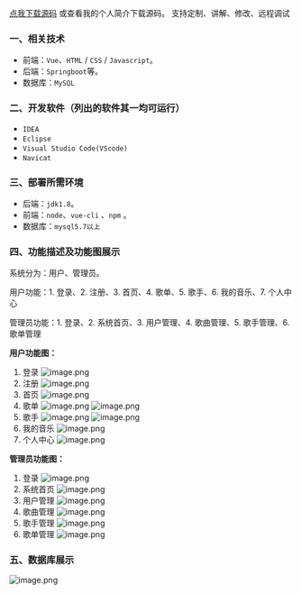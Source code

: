 [点我下载源码](https://www.oneprosol.com/detail/612e2b90935944deaa8e006e6b285071) 
或查看我的个人简介下载源码。
支持定制、讲解、修改、远程调试

### 一、相关技术

- 前端：`Vue`、`HTML` / `CSS` / `Javascript`。
- 后端：`Springboot`等。
- 数据库：`MySQL`

### 二、开发软件（列出的软件其一均可运行）

- `IDEA`
- `Eclipse`
- `Visual Studio Code(VScode)`
- `Navicat`

### 三、部署所需环境

- 后端：`jdk1.8`。
- 前端：`node`、`vue-cli` 、`npm`  。
- 数据库：`mysql5.7以上`

### 四、功能描述及功能图展示

系统分为：用户、管理员。

用户功能：1. 登录、2. 注册、3. 首页、4. 歌单、5. 歌手、6. 我的音乐、7. 个人中心

管理员功能：1. 登录、2. 系统首页、3. 用户管理、4. 歌曲管理、5. 歌手管理、6.  歌单管理

**用户功能图：**

1. 登录
   ![image.png](https://pic.picprosol.com/user_upload/47a0c8c315464e69858d8da56b2d15ba/2024-12-20%2018:41:06_image.png)
2. 注册
   ![image.png](https://pic.picprosol.com/user_upload/47a0c8c315464e69858d8da56b2d15ba/2024-12-20%2018:41:11_image.png)
3. 首页
   ![image.png](https://pic.picprosol.com/user_upload/47a0c8c315464e69858d8da56b2d15ba/2024-12-20%2018:41:24_image.png)
4. 歌单
   ![image.png](https://pic.picprosol.com/user_upload/47a0c8c315464e69858d8da56b2d15ba/2024-12-20%2018:42:07_image.png)
   ![image.png](https://pic.picprosol.com/user_upload/47a0c8c315464e69858d8da56b2d15ba/2024-12-20%2018:42:34_image.png)
5. 歌手
   ![image.png](https://pic.picprosol.com/user_upload/47a0c8c315464e69858d8da56b2d15ba/2024-12-20%2018:42:40_image.png)
   ![image.png](https://pic.picprosol.com/user_upload/47a0c8c315464e69858d8da56b2d15ba/2024-12-20%2018:42:49_image.png)
6. 我的音乐
   ![image.png](https://pic.picprosol.com/user_upload/47a0c8c315464e69858d8da56b2d15ba/2024-12-20%2018:43:15_image.png)
7. 个人中心
   ![image.png](https://pic.picprosol.com/user_upload/47a0c8c315464e69858d8da56b2d15ba/2024-12-20%2018:43:24_image.png)

**管理员功能图：**

1. 登录
   ![image.png](https://pic.picprosol.com/user_upload/47a0c8c315464e69858d8da56b2d15ba/2024-12-20%2018:43:41_image.png)
2. 系统首页
   ![image.png](https://pic.picprosol.com/user_upload/47a0c8c315464e69858d8da56b2d15ba/2024-12-20%2018:43:58_image.png)
3. 用户管理
   ![image.png](https://pic.picprosol.com/user_upload/47a0c8c315464e69858d8da56b2d15ba/2024-12-20%2018:44:04_image.png)
4. 歌曲管理
   ![image.png](https://pic.picprosol.com/user_upload/47a0c8c315464e69858d8da56b2d15ba/2024-12-20%2018:44:10_image.png)
5. 歌手管理
   ![image.png](https://pic.picprosol.com/user_upload/47a0c8c315464e69858d8da56b2d15ba/2024-12-20%2018:44:17_image.png)
6. 歌单管理
   ![image.png](https://pic.picprosol.com/user_upload/47a0c8c315464e69858d8da56b2d15ba/2024-12-20%2018:44:32_image.png)

### 五、数据库展示

![image.png](https://pic.picprosol.com/user_upload/47a0c8c315464e69858d8da56b2d15ba/2024-12-20%2018:45:32_image.png)

